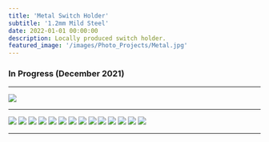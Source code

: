 ```yaml
---
title: 'Metal Switch Holder'
subtitle: '1.2mm Mild Steel'
date: 2022-01-01 00:00:00
description: Locally produced switch holder.
featured_image: '/images/Photo_Projects/Metal.jpg'
---
```


### In Progress (December 2021)
---

<div class="gallery" data-columns="1">
	<img src="/images/Photo_Projects/Metal.jpg">
</div> 

--- 

<div class="gallery" data-columns="4">
	<img src="/images/Photo_Projects/Lube_Station_Metal.jpeg">
	<img src="/images/Photo_Projects/Lube_Station_Metal_1.jpg">
	<img src="/images/Photo_Projects/Lube_Station_Metal_2.jpg">
	<img src="/images/Photo_Projects/Lube_Station_Metal_3.jpg">
	<img src="/images/Photo_Projects/Lube_Station_Metal_4.jpg">
	<img src="/images/Photo_Projects/Lube_Station_Metal_5.jpg">
	<img src="/images/Photo_Projects/Lube_Station_Metal_6.jpg">
	<img src="/images/Photo_Projects/Lube_Station_Metal_7.jpg">
	<img src="/images/Photo_Projects/Lube_Station_Metal_8.jpg">
	<img src="/images/Photo_Projects/Lube_Station_Metal_9.jpg">
	<img src="/images/Photo_Projects/Lube_Station_Metal_10.jpg">
	<img src="/images/Photo_Projects/Lube_Station_Metal_11.jpg">
	<img src="/images/Photo_Projects/Lube_Station_Metal_12.jpg">
	<img src="/images/Photo_Projects/Lube_Station_Metal_13.jpg">
</div> 


---
